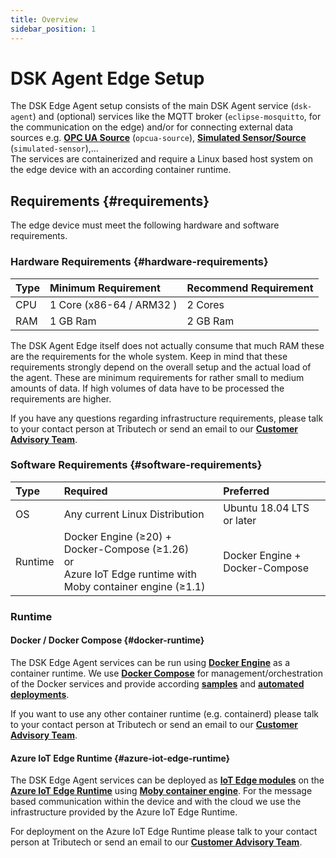 ```yaml
---
title: Overview
sidebar_position: 1
---
```


# DSK Agent Edge Setup

The DSK Edge Agent setup consists of the main DSK Agent service (`dsk-agent`) and (optional) services like the MQTT broker (`eclipse-mosquitto`, for the communication on the edge) and/or for connecting external data sources e.g. [**OPC UA Source**](./sources/opc-ua) (`opcua-source`), [**Simulated Sensor/Source**](./sources/simulated) (`simulated-sensor`),...  
The services are containerized and require a Linux based host system on the edge device with an according container runtime.

## Requirements {#requirements}

The edge device must meet the following hardware and software requirements.

### Hardware Requirements {#hardware-requirements}

| Type | Minimum Requirement      | Recommend Requirement |
| :--- | :----------------------- | :-------------------- |
| CPU  | 1 Core (x86-64 / ARM32 ) | 2 Cores               |
| RAM  | 1 GB Ram                 | 2 GB Ram              |

The DSK Agent Edge itself does not actually consume that much RAM these are the requirements for the whole system. Keep in mind that these requirements strongly depend on the overall setup and the actual load of the agent. These are minimum requirements for rather small to medium amounts of data. If high volumes of data have to be processed the requirements are higher.

If you have any questions regarding infrastructure requirements, please talk to your contact person at Tributech or send an email to our [**Customer Advisory Team**](mailto:customer-advisory@tributech.io).

### Software Requirements {#software-requirements}

| Type    | Required                                                                                                         | Preferred                      |
| :------ | :--------------------------------------------------------------------------------------------------------------- | :----------------------------- |
| OS      | Any current Linux Distribution                                                                                   | Ubuntu 18.04 LTS or later      |
| Runtime | Docker Engine (≥20) + Docker-Compose (≥1.26)<br/>or<br/>Azure IoT Edge runtime with Moby container engine (≥1.1) | Docker Engine + Docker-Compose |

### Runtime

#### Docker / Docker Compose {#docker-runtime}

The DSK Edge Agent services can be run using [**Docker Engine**](https://docs.docker.com/engine/) as a container runtime. We use [**Docker Compose**](https://docs.docker.com/compose/) for management/orchestration of the Docker services and provide according [**samples**](./docker-compose#agent-manual-setup) and [**automated deployments**](./docker-compose#agent-automated-setup).

If you want to use any other container runtime (e.g. containerd) please talk to your contact person at Tributech or send an email to our [**Customer Advisory Team**](https://www.tributech.io/about-us/).

#### Azure IoT Edge Runtime {#azure-iot-edge-runtime}

The DSK Edge Agent services can be deployed as [**IoT Edge modules**](https://docs.microsoft.com/en-us/azure/iot-edge/iot-edge-modules) on the [**Azure IoT Edge Runtime**](https://docs.microsoft.com/en-us/azure/iot-edge/about-iot-edge) using [**Moby container engine**](https://docs.microsoft.com/en-us/azure/iot-edge/support?view=iotedge-2020-11#container-engines). For the message based communication within the device and with the cloud we use the infrastructure provided by the Azure IoT Edge Runtime.

For deployment on the Azure IoT Edge Runtime please talk to your contact person at Tributech or send an email to our [**Customer Advisory Team**](https://www.tributech.io/about-us/).
